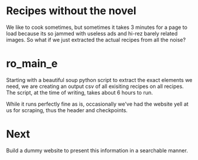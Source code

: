 # Recipes without the novel

We like to cook sometimes, but sometimes it takes 3 minutes for a page to load because its so jammed with useless ads and hi-rez barely related images. So what if we just extracted the actual recipes from all the noise?

# ro_main_e

Starting with a beautiful soup python script to extract the exact elements we need, we are creating an output csv of all exisiting recipes on all recipes. The script, at the time of writing, takes about 6 hours to run.

While it runs perfectly fine as is, occasionally we've had the website yell at us for scraping, thus the header and checkpoints.

# Next

Build a dummy website to present this information in a searchable manner. 
